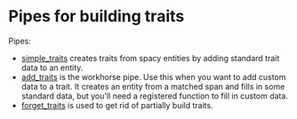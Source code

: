 # Pipes for building traits

Pipes:
- [simple_traits](./simple_trait.py) creates traits from spacy entities by adding standard trait data to an entity.
- [add_traits](./add_traits.py) is the workhorse pipe. Use this when you want to add custom data to a trait. It creates an entity from a matched span and fills in some standard data, but you'll need a registered function to fill in custom data.
- [forget_traits](./forget_traits.py) is used to get rid of partially build traits.
